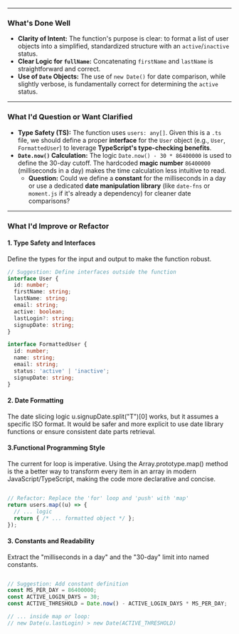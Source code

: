 
***

### What's Done Well

* **Clarity of Intent:** The function's purpose is clear: to format a list of user objects into a simplified, standardized structure with an `active`/`inactive` status.
* **Clear Logic for `fullName`:** Concatenating `firstName` and `lastName` is straightforward and correct.
* **Use of `Date` Objects:** The use of `new Date()` for date comparison, while slightly verbose, is fundamentally correct for determining the `active` status.

***

### What I'd Question or Want Clarified

* **Type Safety (TS):** The function uses `users: any[]`. Given this is a `.ts` file, we should define a proper **interface** for the `User` object (e.g., `User`, `FormattedUser`) to leverage **TypeScript's type-checking benefits**.
* **`Date.now()` Calculation:** The logic `Date.now() - 30 * 86400000` is used to define the 30-day cutoff. The hardcoded **magic number** `86400000` (milliseconds in a day) makes the time calculation less intuitive to read.
  * **Question:** Could we define a **constant** for the milliseconds in a day or use a dedicated **date manipulation library** (like `date-fns` or `moment.js` if it's already a dependency) for cleaner date comparisons?

***

### What I'd Improve or Refactor

#### 1. Type Safety and Interfaces

Define the types for the input and output to make the function robust.

```typescript
// Suggestion: Define interfaces outside the function
interface User {
  id: number;
  firstName: string;
  lastName: string;
  email: string;
  active: boolean;
  lastLogin?: string;
  signupDate: string;
}

interface FormattedUser {
  id: number;
  name: string;
  email: string;
  status: 'active' | 'inactive';
  signupDate: string;
}

```
#### 2. Date Formatting
The date slicing logic u.signupDate.split("T")[0] works, but it assumes a specific ISO format. It would be safer and more explicit to use date library functions or ensure consistent date parts retrieval.


#### 3.Functional Programming Style
The current for loop is imperative. Using the Array.prototype.map() method is the a better way to transform every item in an array in modern JavaScript/TypeScript, making the code more declarative and concise.

```typescript

// Refactor: Replace the 'for' loop and 'push' with 'map'
return users.map((u) => {
  // ... logic
  return { /* ... formatted object */ };
});
```

#### 3. Constants and Readability
Extract the "milliseconds in a day" and the "30-day" limit into named constants.

```typescript

// Suggestion: Add constant definition
const MS_PER_DAY = 86400000;
const ACTIVE_LOGIN_DAYS = 30;
const ACTIVE_THRESHOLD = Date.now() - ACTIVE_LOGIN_DAYS * MS_PER_DAY;

// ... inside map or loop:
// new Date(u.lastLogin) > new Date(ACTIVE_THRESHOLD)
```


